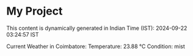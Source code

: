 # My Project

This content is dynamically generated in Indian Time (IST): 2024-09-22 03:24:57 IST


Current Weather in Coimbatore:
Temperature: 23.88 °C
Condition: mist
